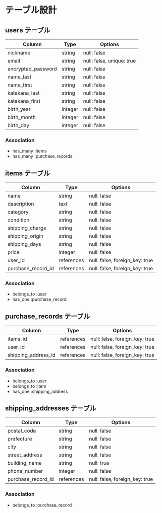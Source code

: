 # テーブル設計

## users テーブル

| Column             | Type    | Options     |
| ------------------ | ------- | ----------- |
| nickname           | string  | null: false |
| email              | string  | null: false, unique: true |
| encrypted_password | string  | null: false |
| name_last          | string  | null: false |
| name_first         | string  | null: false |
| katakana_last      | string  | null: false |
| katakana_first     | string  | null: false |
| birth_year         | integer | null: false |
| birth_month        | integer | null: false |
| birth_day          | integer | null: false |

### Association

- has_many :items
- has_many :purchase_records

## items テーブル

| Column             | Type       | Options     |
| ------------------ | ---------- | ----------- |
| name               | string     | null: false |
| description        | text       | null: false |
| category           | string     | null: false |
| condition          | string     | null: false |
| shipping_charge    | string     | null: false |
| shipping_origin    | string     | null: false |
| shipping_days      | string     | null: false |
| price              | integer    | null: false |
| user_id            | references | null: false, foreign_key: true |
| purchase_record_id | references | null: false, foreign_key: true |


### Association

- belongs_to :user
- has_one    :purchase_record

## purchase_records テーブル

| Column              | Type       | Options                        |
| ------------------- | ---------- | ------------------------------ |
| items_id            | references | null: false, foreign_key: true |
| user_id             | references | null: false, foreign_key: true |
| shipping_address_id | references | null: false, foreign_key: true |

### Association

- belongs_to :user
- belongs_to :item
- has_one    :shipping_address

## shipping_addresses テーブル

| Column              | Type       | Options    |
| ------------------ | ---------- | ----------- |
| postal_code        | string     | null: false |
| prefecture         | string     | null: false |
| city               | string     | null: false |
| street_address     | string     | null: false |
| building_name      | string     | null: true  |
| phone_number       | integer    | null: false |
| purchase_record_id | references | null: false, foreign_key: true |

### Association

- belongs_to :purchase_record